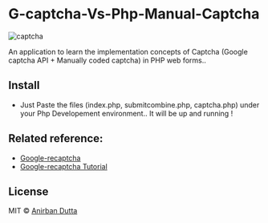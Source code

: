 # G-captcha-Vs-Php-Manual-Captcha

![captcha](https://cloud.githubusercontent.com/assets/16975766/21960974/911dc03c-db22-11e6-9810-7f80f9f92c4d.png)



An application to learn the implementation concepts of Captcha (Google captcha API + Manually coded captcha) in PHP web forms.. 

## Install
* Just Paste the files (index.php, submitcombine.php, captcha.php) under your Php Developement environment.. It will be up and running !

## Related reference: 
- [Google-recaptcha](https://github.com/google/recaptcha)
- [Google-recaptcha Tutorial](https://developers.google.com/recaptcha/old/docs/php)

## License
MIT © [Anirban Dutta](http://anirbandutta.xyz)

